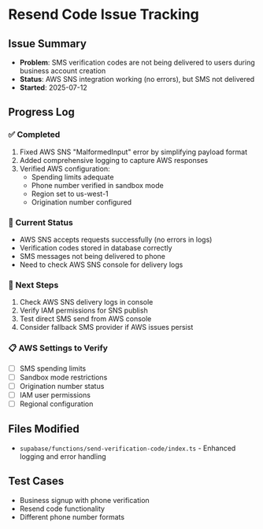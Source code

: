 
# Resend Code Issue Tracking

## Issue Summary
- **Problem**: SMS verification codes are not being delivered to users during business account creation
- **Status**: AWS SNS integration working (no errors), but SMS not delivered
- **Started**: 2025-07-12

## Progress Log

### ✅ Completed
1. Fixed AWS SNS "MalformedInput" error by simplifying payload format
2. Added comprehensive logging to capture AWS responses
3. Verified AWS configuration:
   - Spending limits adequate
   - Phone number verified in sandbox mode  
   - Region set to us-west-1
   - Origination number configured

### 🔄 Current Status
- AWS SNS accepts requests successfully (no errors in logs)
- Verification codes stored in database correctly
- SMS messages not being delivered to phone
- Need to check AWS SNS console for delivery logs

### 🎯 Next Steps
1. Check AWS SNS delivery logs in console
2. Verify IAM permissions for SNS publish
3. Test direct SMS send from AWS console
4. Consider fallback SMS provider if AWS issues persist

### 📋 AWS Settings to Verify
- [ ] SMS spending limits
- [ ] Sandbox mode restrictions
- [ ] Origination number status
- [ ] IAM user permissions
- [ ] Regional configuration

## Files Modified
- `supabase/functions/send-verification-code/index.ts` - Enhanced logging and error handling

## Test Cases
- Business signup with phone verification
- Resend code functionality
- Different phone number formats
